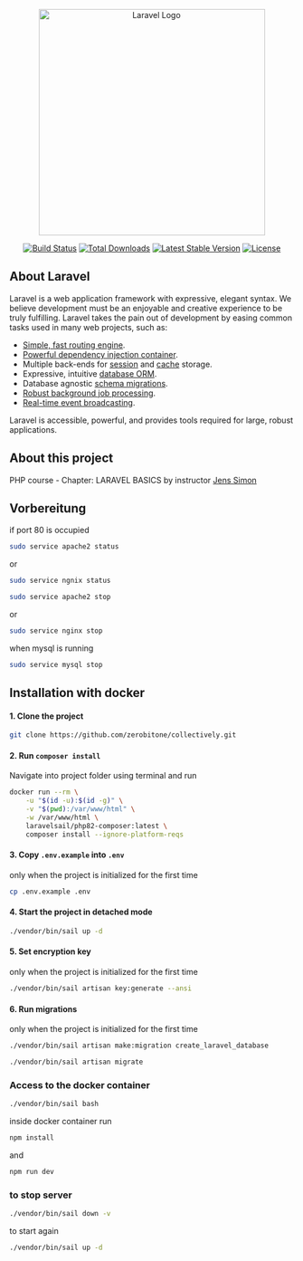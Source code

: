 <p align="center"><a href="https://laravel.com" target="_blank"><img src="https://raw.githubusercontent.com/laravel/art/master/logo-lockup/5%20SVG/2%20CMYK/1%20Full%20Color/laravel-logolockup-cmyk-red.svg" width="400" alt="Laravel Logo"></a></p>

<p align="center">
<a href="https://github.com/laravel/framework/actions"><img src="https://github.com/laravel/framework/workflows/tests/badge.svg" alt="Build Status"></a>
<a href="https://packagist.org/packages/laravel/framework"><img src="https://img.shields.io/packagist/dt/laravel/framework" alt="Total Downloads"></a>
<a href="https://packagist.org/packages/laravel/framework"><img src="https://img.shields.io/packagist/v/laravel/framework" alt="Latest Stable Version"></a>
<a href="https://packagist.org/packages/laravel/framework"><img src="https://img.shields.io/packagist/l/laravel/framework" alt="License"></a>
</p>

## About Laravel

Laravel is a web application framework with expressive, elegant syntax. We believe development must be an enjoyable and creative experience to be truly fulfilling. Laravel takes the pain out of development by easing common tasks used in many web projects, such as:

- [Simple, fast routing engine](https://laravel.com/docs/routing).
- [Powerful dependency injection container](https://laravel.com/docs/container).
- Multiple back-ends for [session](https://laravel.com/docs/session) and [cache](https://laravel.com/docs/cache) storage.
- Expressive, intuitive [database ORM](https://laravel.com/docs/eloquent).
- Database agnostic [schema migrations](https://laravel.com/docs/migrations).
- [Robust background job processing](https://laravel.com/docs/queues).
- [Real-time event broadcasting](https://laravel.com/docs/broadcasting).

Laravel is accessible, powerful, and provides tools required for large, robust applications.

## About this project

PHP course -  Chapter: LARAVEL BASICS by instructor [Jens Simon ](https://github.com/j-simon)

## Vorbereitung

if port 80 is occupied
```bash
sudo service apache2 status
```
or
```bash
sudo service ngnix status
```
```bash
sudo service apache2 stop
```
or
```bash
sudo service nginx stop
```
when mysql is running
```bash
sudo service mysql stop
```

## Installation with docker

#### 1. Clone the project
```bash
git clone https://github.com/zerobitone/collectively.git
```


#### 2. Run `composer install`
Navigate into project folder using terminal and run

```bash
docker run --rm \
    -u "$(id -u):$(id -g)" \
    -v "$(pwd):/var/www/html" \
    -w /var/www/html \
    laravelsail/php82-composer:latest \
    composer install --ignore-platform-reqs
```

#### 3. Copy `.env.example` into `.env`
only when the project is initialized for the first time

```bash
cp .env.example .env
```

#### 4. Start the project in detached mode

```bash
./vendor/bin/sail up -d 
```

#### 5. Set encryption key
only when the project is initialized for the first time
```bash
./vendor/bin/sail artisan key:generate --ansi
```

#### 6. Run migrations
only when the project is initialized for the first time
```bash
./vendor/bin/sail artisan make:migration create_laravel_database
```
```bash
./vendor/bin/sail artisan migrate
```
### Access to the docker container
```bash
./vendor/bin/sail bash
```
inside docker container run
```bash
npm install
```
and
```bash
npm run dev
```
### to stop server
```bash
./vendor/bin/sail down -v
```
to start again
```bash
./vendor/bin/sail up -d
```
